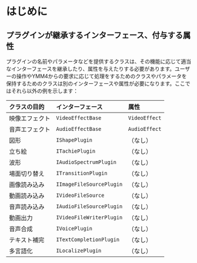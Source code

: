 # はじめに

## プラグインが継承するインターフェース、付与する属性

プラグインの名前やパラメータなどを提供するクラスは、その機能に応じて適当なインターフェースを継承したり、属性を与えたりする必要があります。ユーザーの操作やYMM4からの要求に応じて処理をするためのクラスやパラメータを保持するためのクラスは別のインターフェースや属性が必要になります。ここではそれら以外の例を示します：

| クラスの目的  | インターフェース                 | 属性            |
| :------ | :----------------------- | :------------ |
| 映像エフェクト | `VideoEffectBase`        | `VideoEffect` |
| 音声エフェクト | `AudioEffectBase`        | `AudioEffect` |
| 図形      | `IShapePlugin`           | （なし）          |
| 立ち絵     | `ITachiePlugin`          | （なし）          |
| 波形      | `IAudioSpectrumPlugin`   | （なし）          |
| 場面切り替え  | `ITransitionPlugin`      | （なし）          |
| 画像読み込み  | `IImageFileSourcePlugin` | （なし）          |
| 動画読み込み  | `IVideoFileSource`       | （なし）          |
| 音声読み込み  | `IAudioFileSourcePlugin` | （なし）          |
| 動画出力    | `IVideoFileWriterPlugin` | （なし）          |
| 音声合成    | `IVoicePlugin`           | （なし）          |
| テキスト補完  | `ITextCompletionPlugin`  | （なし）          |
| 多言語化    | `ILocalizePlugin`        | （なし）          |
